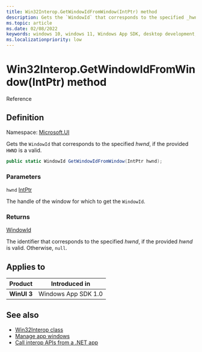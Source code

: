 ```yaml
---
title: Win32Interop.GetWindowIdFromWindow(IntPtr) method
description: Gets the `WindowId` that corresponds to the specified _hwnd_, if the provided `HWND` is a valid.
ms.topic: article
ms.date: 02/08/2022
keywords: windows 10, windows 11, Windows App SDK, desktop development, winui, app sdk, C#, interop, Win32Interop.GetDisplayIdFromMonitor, GetDisplayIdFromMonitor
ms.localizationpriority: low
---
```


# Win32Interop.GetWindowIdFromWindow(IntPtr) method

Reference

## Definition

Namespace: [Microsoft.UI](microsoft.ui.md)

Gets the `WindowId` that corresponds to the specified _hwnd_, if the provided `HWND` is a valid.

```csharp
public static WindowId GetWindowIdFromWindow(IntPtr hwnd);
```

### Parameters

`hwnd` [IntPtr](/dotnet/api/system.intptr)

The handle of the window for which to get the `WindowId`.

### Returns

[WindowId](/windows/windows-app-sdk/api/winrt/microsoft.ui.windowid)

The identifier that corresponds to the specified *hwnd*, if the provided *hwnd* is valid. Otherwise, `null`.

## Applies to

| Product | Introduced in |
|-|-|
|**WinUI 3**|Windows App SDK 1.0|

## See also

* [Win32Interop class](microsoft.ui.win32interop.md)
* [Manage app windows](../../../windows-app-sdk/windowing/windowing-overview.md)
* [Call interop APIs from a .NET app](../../../desktop/modernize/winrt-com-interop-csharp.md)